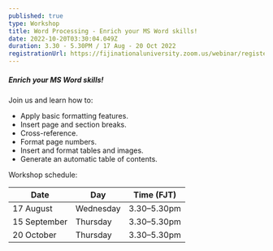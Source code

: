 ```yaml
---
published: true
type: Workshop
title: Word Processing - Enrich your MS Word skills!
date: 2022-10-20T03:30:04.049Z
duration: 3.30 - 5.30PM / 17 Aug - 20 Oct 2022
registrationUrl: https://fijinationaluniversity.zoom.us/webinar/register/WN_x2Ql9BR7RD2Ej6OZMy8QTA
---
```

##### **Enrich your MS Word skills!**

Join us and learn how to:

* Apply basic formatting features.
* Insert page and section breaks.
* Cross-reference.
* Format page numbers.
* Insert and format tables and images.
* Generate an automatic table of contents.

Workshop schedule: 

| Date         | Day       | Time (FJT)  |
| ------------ | --------- | ----------- |
| 17 August    | Wednesday | 3.30–5.30pm |
| 15 September | Thursday  | 3.30–5.30pm |
| 20 October   | Thursday  | 3.30–5.30pm |